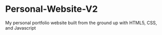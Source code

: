 # Personal-Website-V2
My personal portfolio website built from the ground up with HTML5, CSS, and Javascript
